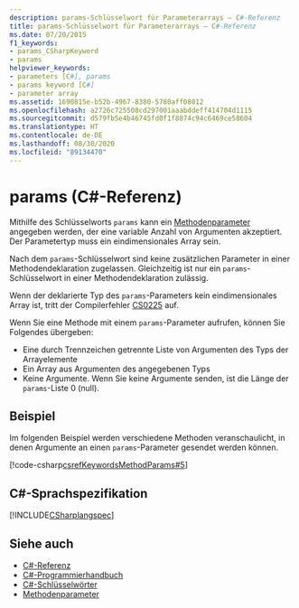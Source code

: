 ```yaml
---
description: params-Schlüsselwort für Parameterarrays – C#-Referenz
title: params-Schlüsselwort für Parameterarrays – C#-Referenz
ms.date: 07/20/2015
f1_keywords:
- params_CSharpKeyword
- params
helpviewer_keywords:
- parameters [C#], params
- params keyword [C#]
- parameter array
ms.assetid: 1690815e-b52b-4967-8380-5780aff08012
ms.openlocfilehash: a2726c725508cd297001aaabddeff414704d1115
ms.sourcegitcommit: d579fb5e4b46745fd0f1f8874c94c6469ce58604
ms.translationtype: HT
ms.contentlocale: de-DE
ms.lasthandoff: 08/30/2020
ms.locfileid: "89134470"
---
```

# <a name="params-c-reference"></a>params (C#-Referenz)

Mithilfe des Schlüsselworts `params` kann ein [Methodenparameter](method-parameters.md) angegeben werden, der eine variable Anzahl von Argumenten akzeptiert. Der Parametertyp muss ein eindimensionales Array sein.

Nach dem `params`-Schlüsselwort sind keine zusätzlichen Parameter in einer Methodendeklaration zugelassen. Gleichzeitig ist nur ein `params`-Schlüsselwort in einer Methodendeklaration zulässig.

Wenn der deklarierte Typ des `params`-Parameters kein eindimensionales Array ist, tritt der Compilerfehler [CS0225](../../misc/cs0225.md) auf.

Wenn Sie eine Methode mit einem `params`-Parameter aufrufen, können Sie Folgendes übergeben:

- Eine durch Trennzeichen getrennte Liste von Argumenten des Typs der Arrayelemente
- Ein Array aus Argumenten des angegebenen Typs
- Keine Argumente. Wenn Sie keine Argumente senden, ist die Länge der `params`-Liste 0 (null).

## <a name="example"></a>Beispiel

Im folgenden Beispiel werden verschiedene Methoden veranschaulicht, in denen Argumente an einen `params`-Parameter gesendet werden können.

[!code-csharp[csrefKeywordsMethodParams#5](~/samples/snippets/csharp/VS_Snippets_VBCSharp/csrefKeywordsMethodParams/CS/csrefKeywordsMethodParams.cs#5)]

## <a name="c-language-specification"></a>C#-Sprachspezifikation

[!INCLUDE[CSharplangspec](~/includes/csharplangspec-md.md)]

## <a name="see-also"></a>Siehe auch

- [C#-Referenz](../index.md)
- [C#-Programmierhandbuch](../../programming-guide/index.md)
- [C#-Schlüsselwörter](index.md)
- [Methodenparameter](method-parameters.md)
